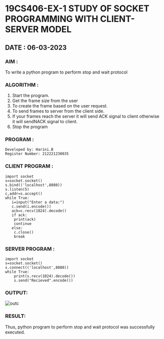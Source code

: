 # 19CS406-EX-1 STUDY OF SOCKET PROGRAMMING WITH CLIENT-SERVER MODEL

## DATE : 06-03-2023

### AIM :
To write a python program to perform stop and wait protocol

### ALGORITHM :
1. Start the program.
2. Get the frame size from the user
3. To create the frame based on the user request.
4. To send frames to server from the client side.
5. If your frames reach the server it will send ACK signal to client otherwise it will sendNACK signal to client.
6. Stop the program

### PROGRAM :
```
Developed by: Harini.B
Register Number: 212221230035
```
### CLIENT PROGRAM :
```
import socket
s=socket.socket()
s.bind(('localhost',8080))
s.listen(5)
c,addr=s.accept()
while True:
   i=input("Enter a data:")
   c.send(i.encode())
   ack=c.recv(1024).decode()
   if ack:
   	print(ack)
   	continue
   else:
   	c.close()
   	break
```

### SERVER PROGRAM :
```
import socket
s=socket.socket()
s.connect(('localhost',8080))
while True:
	print(s.recv(1024).decode())
	s.send("Recieved".encode())
```

### OUTPUT:
![outc](https://github.com/HariniBaskar/19CS406-EX-1/assets/93427253/22f570b2-3345-48db-8c7e-2d6b716ca0fb)

### RESULT:
Thus, python program to perform stop and wait protocol was successfully executed.
